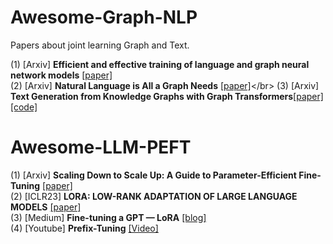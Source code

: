 # Awesome-Graph-NLP
Papers about joint learning Graph and Text.


(1) [Arxiv] **Efficient and effective training of language and graph neural network models** [[paper]](https://arxiv.org/pdf/2206.10781.pdf)</br>
(2) [Arxiv] **Natural Language is All a Graph Needs** [[paper]](https://arxiv.org/pdf/2308.07134.pdf#:~:text=By%20exclusively%20using%20natural%20language,unified%20pipeline%20in%20generative%20manner.)</br>
(3) [Arxiv] **Text Generation from Knowledge Graphs with Graph Transformers**[[paper]](https://arxiv.org/pdf/1904.02342.pdf)[[code]](https://github.com/rikdz/GraphWriter)</br>



# Awesome-LLM-PEFT
(1) [Arxiv] **Scaling Down to Scale Up: A Guide to Parameter-Efficient Fine-Tuning** [[paper]](https://arxiv.org/pdf/2303.15647.pdf)</br>
(2) [ICLR23] **LORA: LOW-RANK ADAPTATION OF LARGE LANGUAGE MODELS** [[paper]](https://arxiv.org/pdf/2106.09685.pdf)</br>
(3) [Medium] **Fine-tuning a GPT — LoRA** [[blog]](https://dataman-ai.medium.com/fine-tune-a-gpt-lora-e9b72ad4ad3)</br>
(4) [Youtube] **Prefix-Tuning** [[Video]](https://www.google.com/search?q=prefix-tuning+code+tutorial&oq=prefix-tuning+code+tutorial&aqs=chrome..69i57j33i160l2j33i160i395.6584j1j4&sourceid=chrome&ie=UTF-8#fpstate=ive&vld=cid:d35e60fa,vid:TwE2m6Z991s)
